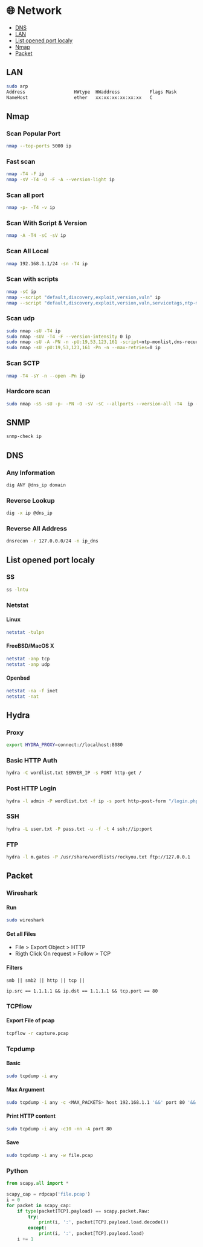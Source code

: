 # 🌐 Network

- [DNS](#dns)
- [LAN](#lan)
- [List opened port localy](#list-opened-port-localy)
- [Nmap](#nmap)
- [Packet](#packet)

## LAN
```bash
sudo arp
Address                  HWtype  HWaddress           Flags Mask            Iface
NameHost                 ether   xx:xx:xx:xx:xx:xx   C                     INTRFC
```

## Nmap
### Scan Popular Port
```bash
nmap --top-ports 5000 ip
```
### Fast scan
```bash
nmap -T4 -F ip
nmap -sV -T4 -O -F -A --version-light ip
```
### Scan all port 
```bash
nmap -p- -T4 -v ip
```
### Scan With Script & Version
```bash
nmap -A -T4 -sC -sV ip 
```
### Scan All Local
```bash
nmap 192.168.1.1/24 -sn -T4 ip
```
### Scan with scripts
```bash
nmap -sC ip
nmap --script "default,discovery,exploit,version,vuln" ip
nmap --script "default,discovery,exploit,version,vuln,servicetags,ntp-monlist,dns-recursion,snmp-sysdescr" ip
```
### Scan udp
```bash
sudo nmap -sU -T4 ip
sudo nmap -sUV -T4 -F --version-intensity 0 ip
sudo nmap -sU -A -PN -n -pU:19,53,123,161 -script=ntp-monlist,dns-recursion,snmp-sysdescr ip
sudo nmap -sU -pU:19,53,123,161 -Pn -n --max-retries=0 ip
```
### Scan SCTP
```bash
nmap -T4 -sY -n --open -Pn ip
```
### Hardcore scan
```bash
sudo nmap -sS -sU -p- -PN -O -sV -sC --allports --version-all -T4  ip -vv
```

## SNMP
```bash
snmp-check ip
```

## DNS
### Any Information
```bash
dig ANY @dns_ip domain
```

### Reverse Lookup
```bash
dig -x ip @dns_ip
```

### Reverse All Address
```bash
dnsrecon -r 127.0.0.0/24 -n ip_dns
```

## List opened port localy
### SS
```bash
ss -lntu
```

### Netstat
#### Linux
```bash
netstat -tulpn
```

#### FreeBSD/MacOS X
```bash
netstat -anp tcp
netstat -anp udp
```

#### Openbsd
```bash
netstat -na -f inet
netstat -nat
```

## Hydra
### Proxy
```bash
export HYDRA_PROXY=connect://localhost:8080
```
### Basic HTTP Auth 
```bash
hydra -C wordlist.txt SERVER_IP -s PORT http-get /
```
### Post HTTP Login
```bash
hydra -l admin -P wordlist.txt -f ip -s port http-post-form "/login.php:username=^USER^&password=^PASS^:F=<form name='login'"
```
### SSH
```bash
hydra -L user.txt -P pass.txt -u -f -t 4 ssh://ip:port
```
### FTP
```bash
hydra -l m.gates -P /usr/share/wordlists/rockyou.txt ftp://127.0.0.1
```

## Packet
### Wireshark
#### Run
```bash
sudo wireshark
```
#### Get all Files
- File > Export Object > HTTP
- Rigth Click On request > Follow > TCP

#### Filters
```
smb || smb2 || http || tcp ||
```
```
ip.src == 1.1.1.1 && ip.dst == 1.1.1.1 && tcp.port == 80
```

### TCPflow
#### Export File of pcap
```bash
tcpflow -r capture.pcap
```

### Tcpdump
#### Basic
```bash
sudo tcpdump -i any
```
#### Max Argument
```bash
sudo tcpdump -i any -c <MAX_PACKETS> host 192.168.1.1 '&&' port 80 '&&' src 1.1.1.1
```
#### Print HTTP content
```bash
sudo tcpdump -i any -c10 -nn -A port 80
```
#### Save
```bash
sudo tcpdump -i any -w file.pcap
```

### Python
```python
from scapy.all import *

scapy_cap = rdpcap('file.pcap')
i = 0
for packet in scapy_cap:
	if type(packet[TCP].payload) == scapy.packet.Raw:
		try:
			print(i, ':', packet[TCP].payload.load.decode())
		except:
			print(i, ':', packet[TCP].payload.load)
	i += 1
```
